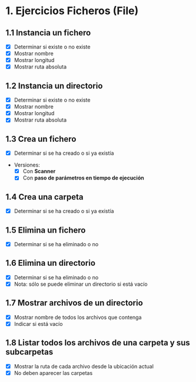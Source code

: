 # 1. Ejercicios Ficheros (File)

## 1.1 Instancia un fichero
- [x] Determinar si existe o no existe
- [x] Mostrar nombre
- [x] Mostrar longitud
- [x] Mostrar ruta absoluta

## 1.2 Instancia un directorio
- [X] Determinar si existe o no existe
- [X] Mostrar nombre
- [x] Mostrar longitud
- [x] Mostrar ruta absoluta

## 1.3 Crea un fichero
- [x] Determinar si se ha creado o si ya existía
- Versiones:
  - [x] Con **Scanner**
  - [x] Con **paso de parámetros en tiempo de ejecución**

## 1.4 Crea una carpeta
- [x] Determinar si se ha creado o si ya existía

## 1.5 Elimina un fichero
- [x] Determinar si se ha eliminado o no

## 1.6 Elimina un directorio
- [x] Determinar si se ha eliminado o no
- [x] Nota: sólo se puede eliminar un directorio si está vacío

## 1.7 Mostrar archivos de un directorio
- [x] Mostrar nombre de todos los archivos que contenga
- [x] Indicar si está vacío

## 1.8 Listar todos los archivos de una carpeta y sus subcarpetas
- [x] Mostrar la ruta de cada archivo desde la ubicación actual
- [x] No deben aparecer las carpetas
